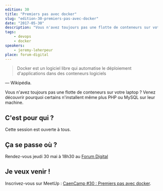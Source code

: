 ```yaml
---
edition: 30
title: "Premiers pas avec docker"
slug: "edition-30-premiers-pas-avec-docker"
date: "2017-05-30"
description: "Vous n'avez toujours pas une flotte de conteneurs sur votre laptop ? Venez découvrir pourquoi certains n'installent même plus PHP ou MySQL sur leur machine."
tags:
    - devops
    - docker
speakers:
    - jeremy-leherpeur
place: forum-digital
---
```


> Docker est un logiciel libre qui automatise le déploiement d'applications dans des conteneurs
> logiciels

— Wikipédia.

Vous n'avez toujours pas une flotte de conteneurs sur votre laptop ? Venez découvrir pourquoi
certains n'installent même plus PHP ou MySQL sur leur machine.

<!-- more -->

## C'est pour qui ?

Cette session est ouverte à tous.

## Ça se passe où ?

Rendez-vous jeudi 30 mai à 18h30 au
[Forum Digital](http://forum-digital.fr/fr/acces-et-localisation-du-forum-digital-de-caen-colombelles.-gc16.html)

## Je veux venir !

Inscrivez-vous sur MeetUp :
[CaenCamp #30 : Premiers pas avec docker](https://www.meetup.com/CaenCamp/events/240062370/).
